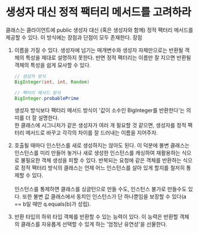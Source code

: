 # 생성자 대신 정적 팩터리 메서드를 고려하라
클래스는 클라이언트에 public 생성자 대신 (혹은 생성자와 함께) 정적 팩터리 메서드를 제공할 수 있다. 이 방식에는 장점과 단점이 모두 존재한다. 
장점
1.  이름을 가질 수 있다. 생성자에 넘기는 매개변수와 생성자 자체만으로는 반환될 객체의 특성을 제대로 설명하지 못한다. 반면 정적 팩터리는 이름만 잘 지으면 반환될 객체의 특성을 쉽게 묘사할 수 있다.
    ```java
    // 생성자 방식
    BigInteger(int, int, Random)

    // 팩터리 메서드 방식
    BigInteger.probablePrime
    ```
    생성자 방식보다 팩터리 메서드 방식이 '값이 소수인 BigInteger를 반환한다'는 의미를 더 잘 설명한다.
    <br>
    한 클래스에 시그니처가 같은 생성자가 여러 개 필요할 것 같으면, 생성자를 정적 팩터리 메서드로 바꾸고 각각의 차이를 잘 드러내는 이름을 지어주자.

2.  호출될 때마다 인스턴스를 새로 생성하지는 않아도 된다. 이 덕분에 불변 클래스는 인스턴스를 미리 만들어 놓거나 새로 생성한 인스턴스를 캐싱하여 재활용하는 식으로 불필요한 객체 생성을 피할 수 있다. 반복되는 요청에 같은 객체를 반환하는 식으로 정적 팩터리 방식의 클래스는 언제 어느 인스턴스를 살아 있게 할지를 철저히 통제할 수 있다.
<br><br>
인스턴스를 통제하면 클래스를 싱글턴으로 만들 수도, 인스턴스 불가로 만들수도 있다. 또한 불변 값 클래스에서 동치인 인스턴스가 단 하나뿐임을 보장할 수 있다(a == b일 때만 q.equals(b)가 성립).

3. 반환 타입의 하위 타입 객체를 반환할 수 있는 능력이 있다. 이 능력은 반환할 객체의 클래스를 자유롭게 선택할 수 있게 하는 '엄청난 유연성'을 선물한다.

    